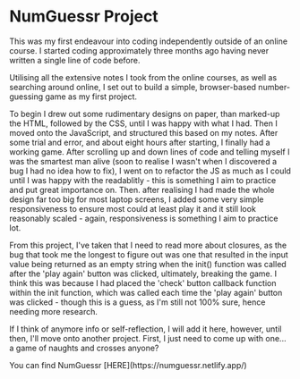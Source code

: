 # NumGuessr Project

<p>This was my first endeavour into coding independently outside of an online course. I started coding approximately three months ago having never written a single line of code before.</p>

<p>Utilising all the extensive notes I took from the online courses, as well as searching around online, I set out to build a simple, browser-based number-guessing game as my first project.</p>

<p>To begin I drew out some rudimentary designs on paper, than marked-up the HTML, followed by the CSS, until I was happy with what I had. Then I moved onto the JavaScript, and structured this based on my notes. After some trial and error, and about eight hours after starting, I finally had a working game. After scrolling up and down lines of code and telling myself I was the smartest man alive (soon to realise I wasn't when I discovered a bug I had no idea how to fix), I went on to refactor the JS as much as I could until I was happy with the readablitly - this is something I aim to practice and put great importance on. Then. after realising I had made the whole design far too big for most laptop screens, I added some very simple responsiveness to ensure most could at least play it and it still look reasonably scaled - again, responsiveness is something I aim to practice lot.</p>

<p>From this project, I've taken that I need to read more about closures, as the bug that took me the longest to figure out was one that resulted in the input value being returned as an empty string when the init() function was called after the 'play again' button was clicked, ultimately, breaking the game. I think this was because I had placed the 'check' button callback function within the init function, which was called each time the 'play again' button was clicked - though this is a guess, as I'm still not 100% sure, hence needing more research.</p>

<p>If I think of anymore info or self-reflection, I will add it here, however, until then, I'll move onto another project. First, I just need to come up with one... a game of naughts and crosses anyone?</p>

<p> You can find NumGuessr [HERE](https://numguessr.netlify.app/)</p>

